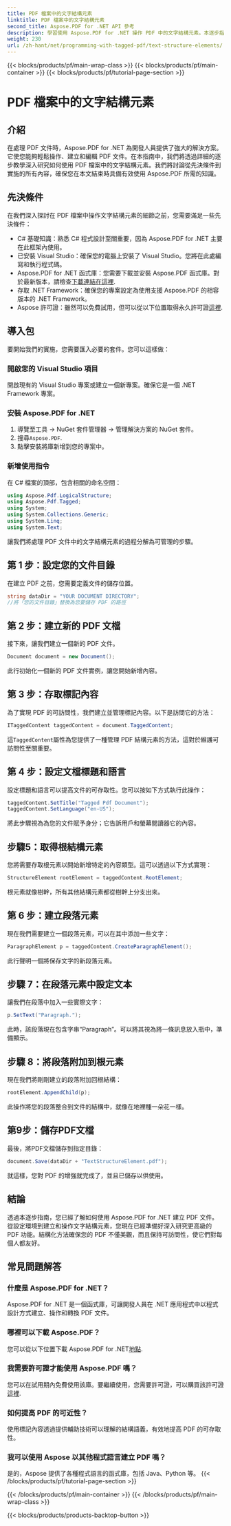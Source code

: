 ```yaml
---
title: PDF 檔案中的文字結構元素
linktitle: PDF 檔案中的文字結構元素
second_title: Aspose.PDF for .NET API 參考
description: 學習使用 Aspose.PDF for .NET 操作 PDF 中的文字結構元素。本逐步指南涵蓋了創建結構化 PDF 所需的一切。
weight: 230
url: /zh-hant/net/programming-with-tagged-pdf/text-structure-elements/
---
```


{{< blocks/products/pf/main-wrap-class >}}
{{< blocks/products/pf/main-container >}}
{{< blocks/products/pf/tutorial-page-section >}}

# PDF 檔案中的文字結構元素

## 介紹

在處理 PDF 文件時，Aspose.PDF for .NET 為開發人員提供了強大的解決方案。它使您能夠輕鬆操作、建立和編輯 PDF 文件。在本指南中，我們將透過詳細的逐步教學深入研究如何使用 PDF 檔案中的文字結構元素。我們將討論從先決條件到實施的所有內容，確保您在本文結束時具備有效使用 Aspose.PDF 所需的知識。

## 先決條件

在我們深入探討在 PDF 檔案中操作文字結構元素的細節之前，您需要滿足一些先決條件：

- C# 基礎知識：熟悉 C# 程式設計至關重要，因為 Aspose.PDF for .NET 主要在此框架內使用。
- 已安裝 Visual Studio：確保您的電腦上安裝了 Visual Studio。您將在此處編寫和執行程式碼。
-  Aspose.PDF for .NET 函式庫：您需要下載並安裝 Aspose.PDF 函式庫。對於最新版本，請檢查[下載連結在這裡](https://releases.aspose.com/pdf/net/).
- 存取 .NET Framework：確保您的專案設定為使用支援 Aspose.PDF 的相容版本的 .NET Framework。
-  Aspose 許可證：雖然可以免費試用，但可以從以下位置取得永久許可證[這裡](https://purchase.aspose.com/buy).

## 導入包

要開始我們的實施，您需要匯入必要的套件。您可以這樣做：

### 開啟您的 Visual Studio 項目
開啟現有的 Visual Studio 專案或建立一個新專案。確保它是一個 .NET Framework 專案。

### 安裝 Aspose.PDF for .NET
1. 導覽至工具 -> NuGet 套件管理器 -> 管理解決方案的 NuGet 套件。
2. 搜尋`Aspose.PDF`.
3. 點擊安裝將庫新增到您的專案中。

### 新增使用指令
在 C# 檔案的頂部，包含相關的命名空間：

```csharp
using Aspose.Pdf.LogicalStructure;
using Aspose.Pdf.Tagged;
using System;
using System.Collections.Generic;
using System.Linq;
using System.Text;
```

讓我們將處理 PDF 文件中的文字結構元素的過程分解為可管理的步驟。

## 第 1 步：設定您的文件目錄

在建立 PDF 之前，您需要定義文件的儲存位置。

```csharp
string dataDir = "YOUR DOCUMENT DIRECTORY";
//將「您的文件目錄」替換為您要儲存 PDF 的路徑
```

## 第 2 步：建立新的 PDF 文檔

接下來，讓我們建立一個新的 PDF 文件。

```csharp
Document document = new Document();
```

此行初始化一個新的 PDF 文件實例，讓您開始新增內容。

## 第 3 步：存取標記內容

為了實現 PDF 的可訪問性，我們建立並管理標記內容。以下是訪問它的方法：

```csharp
ITaggedContent taggedContent = document.TaggedContent;
```

這`TaggedContent`屬性為您提供了一種管理 PDF 結構元素的方法，這對於維護可訪問性至關重要。

## 第 4 步：設定文檔標題和語言

設定標題和語言可以提高文件的可存取性。您可以按如下方式執行此操作：

```csharp
taggedContent.SetTitle("Tagged Pdf Document");
taggedContent.SetLanguage("en-US");
```

將此步驟視為為您的文件賦予身分；它告訴用戶和螢幕閱讀器它的內容。

## 步驟5：取得根結構元素

您將需要存取根元素以開始新增特定的內容類型。這可以透過以下方式實現：

```csharp
StructureElement rootElement = taggedContent.RootElement;
```

根元素就像樹幹，所有其他結構元素都從樹幹上分支出來。

## 第 6 步：建立段落元素

現在我們需要建立一個段落元素，可以在其中添加一些文字：

```csharp
ParagraphElement p = taggedContent.CreateParagraphElement();
```

此行聲明一個將保存文字的新段落元素。

## 步驟 7：在段落元素中設定文本

讓我們在段落中加入一些實際文字：

```csharp
p.SetText("Paragraph.");
```

此時，該段落現在包含字串“Paragraph”。可以將其視為將一條訊息放入瓶中，準備顯示。

## 步驟 8：將段落附加到根元素

現在我們將剛剛建立的段落附加回根結構：

```csharp
rootElement.AppendChild(p);
```

此操作將您的段落整合到文件的結構中，就像在地裡種一朵花一樣。

## 第9步：儲存PDF文檔

最後，將PDF文檔儲存到指定目錄：

```csharp
document.Save(dataDir + "TextStructureElement.pdf");
```

就這樣，您對 PDF 的增強就完成了，並且已儲存以供使用。

## 結論

透過本逐步指南，您已經了解如何使用 Aspose.PDF for .NET 建立 PDF 文件。從設定環境到建立和操作文字結構元素，您現在已經準備好深入研究更高級的 PDF 功能。結構化方法確保您的 PDF 不僅美觀，而且保持可訪問性，使它們對每個人都友好。 

## 常見問題解答

### 什麼是 Aspose.PDF for .NET？  
Aspose.PDF for .NET 是一個函式庫，可讓開發人員在 .NET 應用程式中以程式設計方式建立、操作和轉換 PDF 文件。

### 哪裡可以下載 Aspose.PDF？  
您可以從以下位置下載 Aspose.PDF for .NET[地點](https://releases.aspose.com/pdf/net/).

### 我需要許可證才能使用 Aspose.PDF 嗎？  
您可以在試用期內免費使用該庫。要繼續使用，您需要許可證，可以購買該許可證[這裡](https://purchase.aspose.com/buy).

### 如何提高 PDF 的可近性？  
使用標記內容透過提供輔助技術可以理解的結構語義，有效地提高 PDF 的可存取性。

### 我可以使用 Aspose 以其他程式語言建立 PDF 嗎？  
是的，Aspose 提供了各種程式語言的函式庫，包括 Java、Python 等。
{{< /blocks/products/pf/tutorial-page-section >}}

{{< /blocks/products/pf/main-container >}}
{{< /blocks/products/pf/main-wrap-class >}}

{{< blocks/products/products-backtop-button >}}
